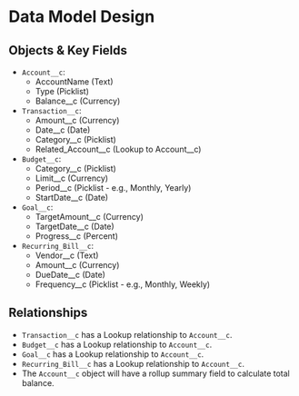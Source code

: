 # Data Model Design

## Objects & Key Fields
* `Account__c`:
    * AccountName (Text)
    * Type (Picklist)
    * Balance__c (Currency)
* `Transaction__c`:
    * Amount__c (Currency)
    * Date__c (Date)
    * Category__c (Picklist)
    * Related_Account__c (Lookup to Account__c)
* `Budget__c`:
    * Category__c (Picklist)
    * Limit__c (Currency)
    * Period__c (Picklist - e.g., Monthly, Yearly)
    * StartDate__c (Date)
* `Goal__c`:
    * TargetAmount__c (Currency)
    * TargetDate__c (Date)
    * Progress__c (Percent)
* `Recurring_Bill__c`:
    * Vendor__c (Text)
    * Amount__c (Currency)
    * DueDate__c (Date)
    * Frequency__c (Picklist - e.g., Monthly, Weekly)

## Relationships
* `Transaction__c` has a Lookup relationship to `Account__c`.
* `Budget__c` has a Lookup relationship to `Account__c`.
* `Goal__c` has a Lookup relationship to `Account__c`.
* `Recurring_Bill__c` has a Lookup relationship to `Account__c`.
* The `Account__c` object will have a rollup summary field to calculate total balance.